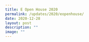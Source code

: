 ```yaml
---
title: E Open House 2020
permalink: /updates/2020/eopenhouse/
date: 2020-12-28
layout: post
description: ""
image: ""
---
```

